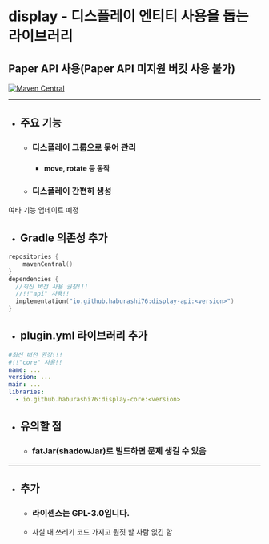 # display - 디스플레이 엔티티 사용을 돕는 라이브러리

## Paper API 사용(Paper API 미지원 버킷 사용 불가)

[![Maven Central](https://img.shields.io/maven-central/v/io.github.haburashi76/display-core)](https://central.sonatype.com/artifact/io.github.haburashi76/display-core)

---
* ## 주요 기능
  * ### 디스플레이 그룹으로 묶어 관리
    * #### move, rotate 등 동작
  * ### 디스플레이 간편히 생성
여타 기능 업데이트 예정

* ## Gradle 의존성 추가

```kotlin
repositories {
    mavenCentral()
}
dependencies {
  //최신 버전 사용 권장!!! 
  //!!"api" 사용!!
  implementation("io.github.haburashi76:display-api:<version>")
}
```

* ## plugin.yml 라이브러리 추가
```yaml
#최신 버전 권장!!!
#!!"core" 사용!!
name: ...
version: ...
main: ...
libraries:
  - io.github.haburashi76:display-core:<version>
```

* ## 유의할 점
  * ### fatJar(shadowJar)로 빌드하면 문제 생길 수 있음

---

* ## 추가
  * ### 라이센스는 GPL-3.0입니다.
  * 사실 내 쓰레기 코드 가지고 뭔짓 할 사람 없긴 함
